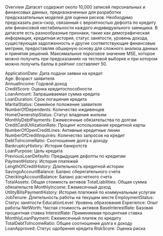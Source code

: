 Overview
Датасет содержит около 10,000 записей персональных и финансовых данных, предназначенных для разработки предсказательных моделей для оценки рисков. Необходимо предсказать риск-скор, связанный с вероятностью дефолта по кредиту или финансовой нестабильности каждого индивидуального заемщика.
В датасете есть разнообразные признаки, такие как демографическая информация, кредитная история, статус занятости, уровень дохода, существующая задолженность и другие соответствующие финансовые метрики, предоставляя обширную основу для сложного анализа данных и принятия решений.
Максимальное пороговое значение MSE, которое можно получить при предсказаниях на тестовой выборке и при котором можно получить баллы в рейтинг составляет 50.

ApplicationDate: Дата подачи заявки на кредит <br>
Age: Возраст заявителя <br>
AnnualIncome: Годовой доход <br>
CreditScore: Оценка кредитоспособности <br>
LoanAmount: Запрашиваемая сумма кредита <br>
LoanDuration: Срок погашения кредита <br>
MaritalStatus: Семейное положение заявителя <br>
NumberOfDependents: Количество иждивенцев <br>
HomeOwnershipStatus: Статус владения жильем <br>
MonthlyDebtPayments: Ежемесячные обязательства по долгам <br>
CreditCardUtilizationRate: Процент использования кредитной карты <br>
NumberOfOpenCreditLines: Активные кредитные линии <br>
NumberOfCreditInquiries: Количество запросов на кредит <br>
DebtToIncomeRatio: Соотношение долга к доходу <br>
BankruptcyHistory: История банкротств <br>
LoanPurpose: Цель кредита <br>
PreviousLoanDefaults: Предыдущие дефолты по кредитам <br>
PaymentHistory: История платежей <br>
LengthOfCreditHistory: Длительность кредитной истории <br>
SavingsAccountBalance: Баланс сберегательного счета <br>
CheckingAccountBalance: Баланс расчетного счета <br>
TotalAssets: Общая стоимость активов
TotalLiabilities: Общая сумма обязательств
MonthlyIncome: Ежемесячный доход
UtilityBillsPaymentHistory: История платежей по коммунальным услугам
JobTenure: Длительность работы на текущем месте
EmploymentStatus: Статус занятости
EducationLevel: Уровень образования
Experience: Опыт работы
NetWorth: Чистая стоимость активов
BaseInterestRate: Базовая процентная ставка
InterestRate: Применяемая процентная ставка
MonthlyLoanPayment: Ежемесячный платеж по кредиту
TotalDebtToIncomeRatio: Общее соотношение долга к доходу
LoanApproved: Статус одобрения кредита
RiskScore: Оценка риска
